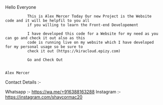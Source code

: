 Hello Everyone 

              This is Alex Mercer Today Our new Project is the Website code and it will be helpfil to you all 
              if you willing to learn the Front-end Developement 

              I have developed this code for a Website for my need as you can go and check it out also as this 
              code is running live on my website which I have developed for my personal usage so be sure to 
              check it out (https://kiracloud.epizy.com) 

              Go and Check Out

                                                                                                  Alex Mercer







Contact Details :- 


Whatsapp :-  https://wa.me/+916388163288
Instagram :- https://instagram.com/shaycormac20
